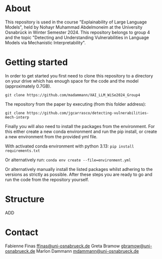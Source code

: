 # About
This repository is used in the course "Explainability of Large Language Models", held by Nohayr Muhammad Abdelmoneim at the University Osnabrück in Winter Semester 2024. This repository belongs to group 4 and the topic "Detecting and Understanding Vulnerabilities in Language Models via Mechanistic Interpretability".

# Getting started
In order to get started you first need to clone this repository to a directory on your drive which has enough space for the code and the model (approximately 0.7GB).

```git clone https://github.com/madammann/XAI_LLM_WiSe2024_Group4```

The repository from the paper by executing (from this folder address):

```git clone https://github.com/jgcarrasco/detecting-vulnerabilities-mech-interp```

Finally you will also need to install the packages from the environment.
For this either create a new conda environment and run the pip install, or create a new environment from the provided yml file.

With activated conda environment with python 3.13:
```pip install requirements.txt```

Or alternatively run:
```conda env create --file=environment.yml```

Or alternatively manually install the listed packages whilst adhering to the versions as strictly as possible.
After these steps you are ready to go and run the code from the repository yourself.

# Structure
ADD

# Contact
Fabienne Finas <ffinas@uni-osnabrueck.de>
Greta Bramow <gbramow@uni-osnabrueck.de>
Marlon Dammann <mdammann@uni-osnabrueck.de>
